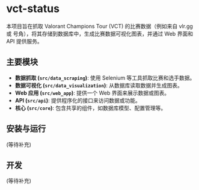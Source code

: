 # vct-status

本项目旨在抓取 Valorant Champions Tour (VCT) 的比赛数据（例如来自 vlr.gg 或 号角），将其存储到数据库中，生成比赛数据可视化图表，并通过 Web 界面和 API 提供服务。

## 主要模块

*   **数据抓取 (`src/data_scraping`)**: 使用 Selenium 等工具抓取比赛和选手数据。
*   **数据可视化 (`src/data_visualization`)**: 从数据库读取数据并生成图表。
*   **Web 应用 (`src/web_app`)**: 提供一个 Web 界面来展示数据或图表。
*   **API (`src/api`)**: 提供程序化的接口来访问数据或功能。
*   **核心 (`src/core`)**: 包含共享的组件，如数据库模型、配置管理等。

## 安装与运行

(等待补充)

## 开发

(等待补充)